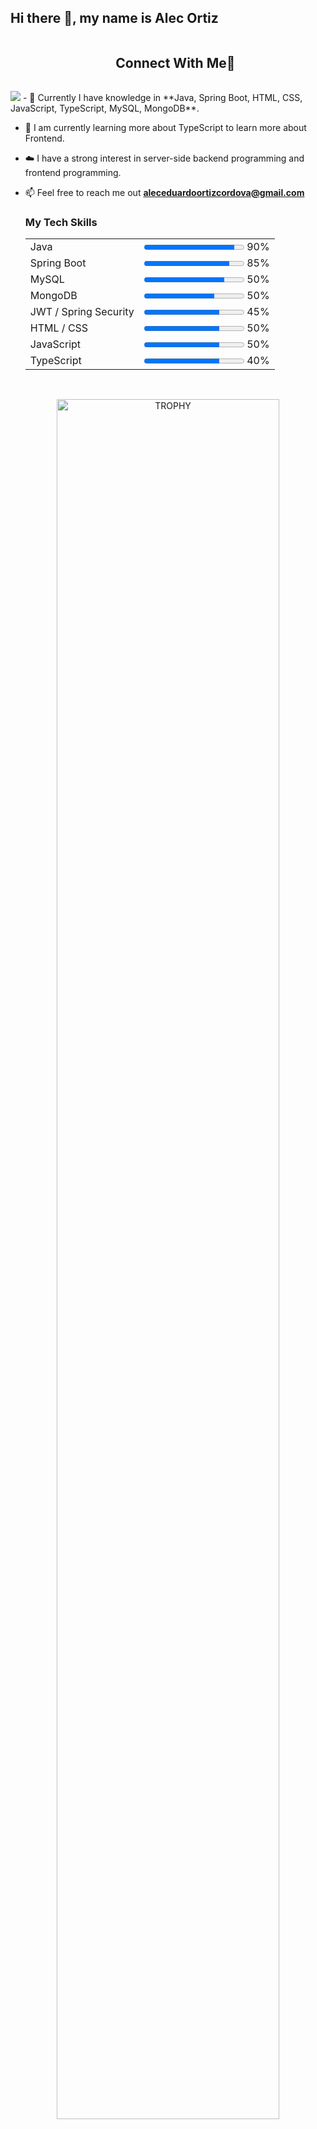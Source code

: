 ## Hi there 👋, my name is Alec Ortiz


<!--
**AlecOrtiz20/AlecOrtiz20** is a ✨ _special_ ✨ repository because its `README.md` (this file) appears on your GitHub profile.

Here are some ideas to get you started:

- 🔭 I’m currently working on ...
- 🌱 I’m currently learning ...
- 👯 I’m looking to collaborate on ...
- 🤔 I’m looking for help with ...
- 💬 Ask me about ...
- 📫 How to reach me: ...
- 😄 Pronouns: ...
- ⚡ Fun fact: ...
-->
<!DOCTYPE html>
<html lang="en">
  <head>
      <meta charset="UTF-8">
      <meta name="viewport" content="width=device-width, initial-scale=1.0">
  </head>
  <body>
      <div id="user-content-toc">
    <ul align="center">
      <summary><h2 style="display: inline-block">Connect With Me🤝</h2></summary>
    </ul>
  </div>
  <img src="https://user-images.githubusercontent.com/73097560/115834477-dbab4500-a447-11eb-908a-139a6edaec5c.gif">
  <!--Intro start-->
- 🔭 Currently I have knowledge in **Java, Spring Boot, HTML, CSS, JavaScript, TypeScript, MySQL, MongoDB**.

- 🌱  I am currently learning more about TypeScript to learn more about Frontend.

- ☁️ I have a strong interest in server-side backend programming and frontend programming.

- 📫 Feel free to reach me out **aleceduardoortizcordova@gmail.com**


  <h3>My Tech Skills</h3>
  <table>
    <tr>
      <td>Java</td>
      <td><progress value="90" max="100"></progress> 90%</td>
    </tr>
    <tr>
      <td>Spring Boot</td>
      <td><progress value="85" max="100"></progress> 85%</td>
    </tr>
    <tr>
      <td>MySQL</td>
      <td><progress value="80" max="100"></progress> 50%</td>
    </tr>
    <tr>
      <td>MongoDB</td>
      <td><progress value="70" max="100"></progress> 50%</td>
    </tr>
    <tr>
      <td>JWT / Spring Security</td>
      <td><progress value="75" max="100"></progress> 45%</td>
    </tr>
    <tr>
      <td>HTML / CSS</td>
      <td><progress value="75" max="100"></progress> 50%</td>
    </tr>
    <tr>
      <td>JavaScript</td>
      <td><progress value="75" max="100"></progress> 50%</td>
    </tr>
    <tr>
      <td>TypeScript</td>
      <td><progress value="75" max="100"></progress> 40%</td>
    </tr>
  </table>

  </br>

<div align=center>
  <a href="https://github.com/ryo-ma/github-profile-trophy" title="Go to Source">
      <img align="center" width=84% src="https://github-profile-trophy.vercel.app/?username=1010nishant&theme=radical&row=1&column=7&margin-h=15&margin-w=5&no-bg=true" alt="TROPHY" />
    </a>
</div>


</br>
  
  <div style="margin-top: 50px;">
    <p align="center">
  <a href="https://www.linkedin.com/in/1010nishant/" target="blank"><img align="center" src="https://user-images.githubusercontent.com/88904952/234979284-68c11d7f-1acc-4f0c-ac78-044e1037d7b0.png" alt="linkedin" height="50" width="50" /></a>
  <a href="https://twitter.com/1010nishant" target="blank"><img align="center" src="https://user-images.githubusercontent.com/88904952/234980676-61bfb021-ecc8-48f7-88e6-34c1b06c4a58.png" alt="twitter" height="50" width="50" /></a> 
  <a href="https://www.instagram.com/nishant.jangir.1010/" target="blank"><img align="center" src="https://user-images.githubusercontent.com/88904952/234981169-2dd1e58f-4b7e-468c-8213-034ba62156c3.png" alt="instagram" height="50" width="50" /></a>
  <a href="https://1010nishant.hashnode.dev/" target="blank"><img align="center" src="https://user-images.githubusercontent.com/88904952/234982196-562aea17-5532-4550-8c08-1c7cb994a541.png" alt="hashnode" height="50" width="50" /></a>
  <a href="https://discordapp.com/users/957722095381540874" target="blank"><img align="center" src="https://user-images.githubusercontent.com/88904952/234982627-019fd336-6248-453c-9b05-97c13fd1d207.png" alt="discord" height="50" width="50" /></a>
  </div>
  
    

</br>
  
  <div>
    <p align="center">
    <a href="https://skillicons.dev">
      <img src="https://skillicons.dev/icons?i=git,java,spring,js,ts,mysql,mongodb,html,css" />
    </a>
  </p>
  </div>
  
  
  
</body>
</html>

